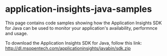 # application-insights-java-samples
This page contains code samples showing how the Application Insights SDK for Java can be used to monitor your application's availability, performnce and usage.

To download the Application Insights SDK for Java, follow this link: http://dl.msopentech.com/applicationinsights/javabin/sdk.zip
